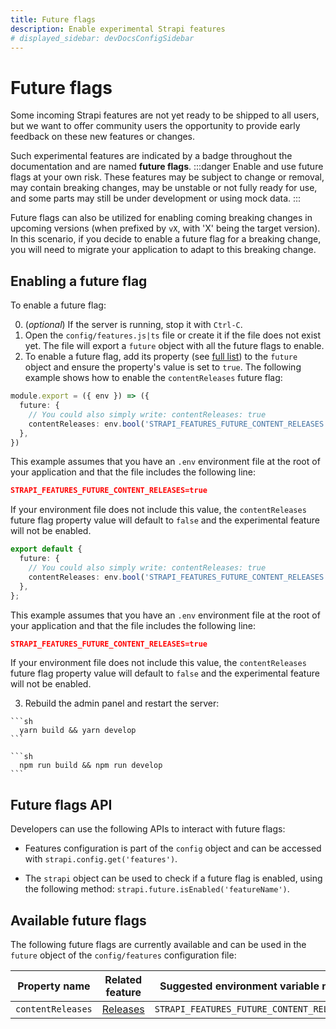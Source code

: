 ```yaml
---
title: Future flags
description: Enable experimental Strapi features
# displayed_sidebar: devDocsConfigSidebar
---
```


# Future flags

Some incoming Strapi features are not yet ready to be shipped to all users, but we want to offer community users the opportunity to provide early feedback on these new features or changes.

Such experimental features are indicated by a <FutureBadge /> badge throughout the documentation and are named **future flags**.
:::danger
Enable and use future flags at your own risk. These features may be subject to change or removal, may contain breaking changes, may be unstable or not fully ready for use, and some parts may still be under development or using mock data.
:::

Future flags can also be utilized for enabling coming breaking changes in upcoming versions (when prefixed by `vX`, with 'X' being the target version). In this scenario, if you decide to enable a future flag for a breaking change, you will need to migrate your application to adapt to this breaking change.

## Enabling a future flag

To enable a future flag:

0. (_optional_) If the server is running, stop it with `Ctrl-C`.
1. Open the `config/features.js|ts` file or create it if the file does not exist yet. The file will export a `future` object with all the future flags to enable. 
2. To enable a future flag, add its property (see [full list](#available-future-flags)) to the `future` object and ensure the property's value is set to `true`. The following example shows how to enable the `contentReleases` future flag:

  <Tabs groupId='js-ts'>

  <Tab value="js" label="JavaScript">

  ```ts title="/config/features.ts"
  module.export = ({ env }) => ({
    future: {
      // You could also simply write: contentReleases: true
      contentReleases: env.bool('STRAPI_FEATURES_FUTURE_CONTENT_RELEASES', false),
    },
  })

  ```

  This example assumes that you have an `.env` environment file at the root of your application and that the file includes the following line:

  ```json title=".env"
  STRAPI_FEATURES_FUTURE_CONTENT_RELEASES=true
  ```

  If your environment file does not include this value, the `contentReleases` future flag property value  will default to `false` and the experimental feature will not be enabled.

  </Tab>

  <Tab value="ts" label="TypeScript">

  ```ts title="/config/features.ts"
  export default {
    future: {
      // You could also simply write: contentReleases: true
      contentReleases: env.bool('STRAPI_FEATURES_FUTURE_CONTENT_RELEASES', false),
    },
  };
  ```

  This example assumes that you have an `.env` environment file at the root of your application and that the file includes the following line:

  ```json title=".env"
  STRAPI_FEATURES_FUTURE_CONTENT_RELEASES=true
  ```

  If your environment file does not include this value, the `contentReleases` future flag property value will default to `false` and the experimental feature will not be enabled.

  </Tab>
  </Tabs> 

3. Rebuild the admin panel and restart the server:

  <Tabs groupId="yarn-npm">
  <Tab value="yarn" label="Yarn">
  
    ```sh
      yarn build && yarn develop
    ```
  </Tab>
  <Tab value="npm" label="NPM">

    ```sh
      npm run build && npm run develop
    ```

  </Tab>
  </Tabs>

## Future flags API

Developers can use the following APIs to interact with future flags:

- Features configuration is part of the `config` object and can be accessed with `strapi.config.get('features')`.

- The `strapi` object can be used to check if a future flag is enabled, using the following method: `strapi.future.isEnabled('featureName')`.

## Available future flags

The following future flags are currently available and can be used in the `future` object of the `config/features` configuration file:

| Property name     | Related feature                              | Suggested environment variable name       |
| ----------------- | -------------------------------------------- | ----------------------------------------- |
| `contentReleases` | [Releases](/user-docs/releases/introduction) | `STRAPI_FEATURES_FUTURE_CONTENT_RELEASES` |


